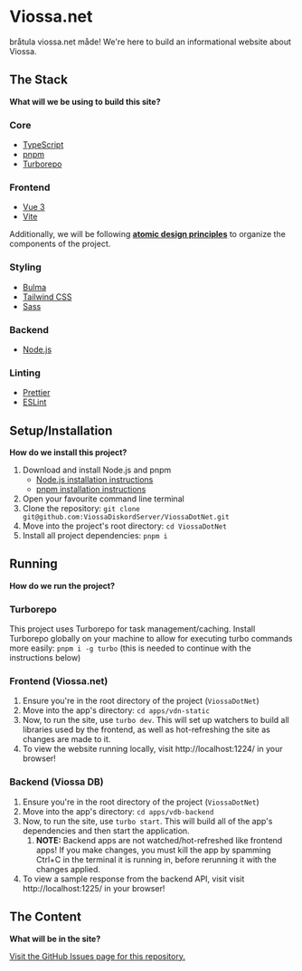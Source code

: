 # Viossa.net

bråtula viossa.net måde! We're here to build an informational website about Viossa.

## The Stack
**What will we be using to build this site?**

### Core
- [TypeScript](https://www.typescriptlang.org/)
- [pnpm](https://pnpm.io/)
- [Turborepo](https://turborepo.com/)

### Frontend
- [Vue 3](https://vuejs.org/)
- [Vite](https://vite.dev/)

Additionally, we will be following [**atomic design principles**](https://bradfrost.com/blog/post/atomic-web-design/) to organize the components of the project.

### Styling
- [Bulma](https://bulma.io/)
- [Tailwind CSS](https://tailwindcss.com/)
- [Sass](https://sass-lang.com/)

### Backend
- [Node.js](https://nodejs.org/)

### Linting
- [Prettier](https://prettier.io/)
- [ESLint](https://eslint.org/)

## Setup/Installation
**How do we install this project?**

1. Download and install Node.js and pnpm
   - [Node.js installation instructions](https://nodejs.org/en/download)
   - [pnpm installation instructions](https://pnpm.io/installation)
1. Open your favourite command line terminal
1. Clone the repository: `git clone git@github.com:ViossaDiskordServer/ViossaDotNet.git`
1. Move into the project's root directory: `cd ViossaDotNet`
1. Install all project dependencies: `pnpm i`

## Running
**How do we run the project?**

### Turborepo
This project uses Turborepo for task management/caching. Install Turborepo globally on your machine to allow for executing turbo commands more easily: `pnpm i -g turbo` (this is needed to continue with the instructions below)

### Frontend (Viossa.net)
1. Ensure you're in the root directory of the project (`ViossaDotNet`)
1. Move into the app's directory: `cd apps/vdn-static`
1. Now, to run the site, use `turbo dev`. This will set up watchers to build all libraries used by the frontend, as well as hot-refreshing the site as changes are made to it.
1. To view the website running locally, visit http://localhost:1224/ in your browser!

### Backend (Viossa DB)
1. Ensure you're in the root directory of the project (`ViossaDotNet`)
2. Move into the app's directory: `cd apps/vdb-backend`
3. Now, to run the site, use `turbo start`. This will build all of the app's dependencies and then start the application.
   1. **NOTE:** Backend apps are not watched/hot-refreshed like frontend apps! If you make changes, you must kill the app by spamming Ctrl+C in the terminal it is running in, before rerunning it with the changes applied.
4. To view a sample response from the backend API, visit visit http://localhost:1225/ in your browser!

## The Content

**What will be in the site?**

[Visit the GitHub Issues page for this repository.](https://github.com/ViossaDiskordServer/ViossaDotNet/issues)
